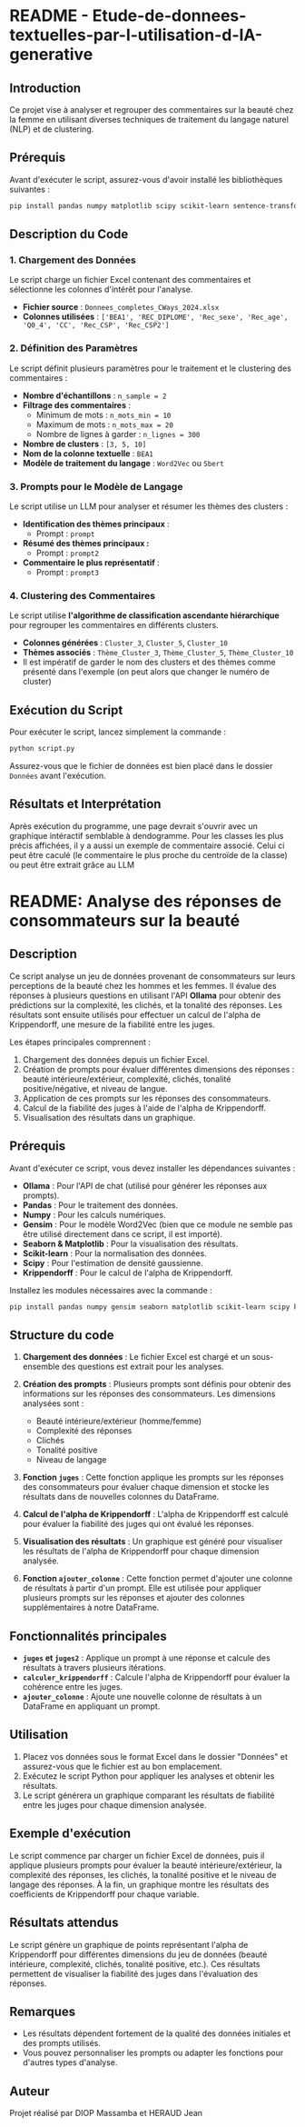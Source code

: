 # README - Etude-de-donnees-textuelles-par-l-utilisation-d-IA-generative

## Introduction

Ce projet vise à analyser et regrouper des commentaires sur la beauté chez la femme en utilisant diverses techniques de traitement du langage naturel (NLP) et de clustering.

## Prérequis

Avant d'exécuter le script, assurez-vous d'avoir installé les bibliothèques suivantes :

```bash
pip install pandas numpy matplotlib scipy scikit-learn sentence-transformers ollama plotly gensim
```

## Description du Code

### 1. Chargement des Données

Le script charge un fichier Excel contenant des commentaires et sélectionne les colonnes d'intérêt pour l'analyse.

- **Fichier source** : `Donnees_completes_CWays_2024.xlsx`
- **Colonnes utilisées** : `['BEA1', 'REC_DIPLOME', 'Rec_sexe', 'Rec_age', 'Q0_4', 'CC', 'Rec_CSP', 'Rec_CSP2']`

### 2. Définition des Paramètres

Le script définit plusieurs paramètres pour le traitement et le clustering des commentaires :

- **Nombre d'échantillons** : `n_sample = 2`
- **Filtrage des commentaires** :
  - Minimum de mots : `n_mots_min = 10`
  - Maximum de mots : `n_mots_max = 20`
  - Nombre de lignes à garder : `n_lignes = 300`
- **Nombre de clusters** : `[3, 5, 10]`
- **Nom de la colonne textuelle** : `BEA1`
- **Modèle de traitement du langage** : `Word2Vec` ou `Sbert`

### 3. Prompts pour le Modèle de Langage

Le script utilise un LLM pour analyser et résumer les thèmes des clusters :

- **Identification des thèmes principaux** :
  - Prompt : `prompt`
- **Résumé des thèmes principaux :**
  - Prompt : `prompt2`
- **Commentaire le plus représentatif** :
  - Prompt : `prompt3`

### 4. Clustering des Commentaires

Le script utilise **l'algorithme de classification ascendante hiérarchique** pour regrouper les commentaires en différents clusters.

- **Colonnes générées** : `Cluster_3`, `Cluster_5`, `Cluster_10`
- **Thèmes associés** : `Thème_Cluster_3`, `Thème_Cluster_5`, `Thème_Cluster_10`
- Il est impératif de garder le nom des clusters et des thèmes comme présenté dans l'exemple (on peut alors que changer le numéro de cluster)

## Exécution du Script

Pour exécuter le script, lancez simplement la commande :

```bash
python script.py
```

Assurez-vous que le fichier de données est bien placé dans le dossier `Données` avant l'exécution.

## Résultats et Interprétation

Après exécution du programme, une page devrait s'ouvrir avec un graphique intéractif semblable à dendogramme.
Pour les classes les plus précis affichées, il y a aussi un exemple de commentaire associé. Celui ci peut être caculé (le commentaire le plus proche du centroïde de la classe) ou peut être extrait grâce au LLM 


# README: Analyse des réponses de consommateurs sur la beauté

## Description
Ce script analyse un jeu de données provenant de consommateurs sur leurs perceptions de la beauté chez les hommes et les femmes. Il évalue des réponses à plusieurs questions en utilisant l'API **Ollama** pour obtenir des prédictions sur la complexité, les clichés, et la tonalité des réponses. Les résultats sont ensuite utilisés pour effectuer un calcul de l'alpha de Krippendorff, une mesure de la fiabilité entre les juges.

Les étapes principales comprennent :
1. Chargement des données depuis un fichier Excel.
2. Création de prompts pour évaluer différentes dimensions des réponses : beauté intérieure/extérieur, complexité, clichés, tonalité positive/négative, et niveau de langue.
3. Application de ces prompts sur les réponses des consommateurs.
4. Calcul de la fiabilité des juges à l'aide de l'alpha de Krippendorff.
5. Visualisation des résultats dans un graphique.

## Prérequis
Avant d'exécuter ce script, vous devez installer les dépendances suivantes :
- **Ollama** : Pour l'API de chat (utilisé pour générer les réponses aux prompts).
- **Pandas** : Pour le traitement des données.
- **Numpy** : Pour les calculs numériques.
- **Gensim** : Pour le modèle Word2Vec (bien que ce module ne semble pas être utilisé directement dans ce script, il est importé).
- **Seaborn & Matplotlib** : Pour la visualisation des résultats.
- **Scikit-learn** : Pour la normalisation des données.
- **Scipy** : Pour l'estimation de densité gaussienne.
- **Krippendorff** : Pour le calcul de l'alpha de Krippendorff.

Installez les modules nécessaires avec la commande :
```bash
pip install pandas numpy gensim seaborn matplotlib scikit-learn scipy krippendorff
```

## Structure du code
1. **Chargement des données** :
   Le fichier Excel est chargé et un sous-ensemble des questions est extrait pour les analyses.

2. **Création des prompts** :
   Plusieurs prompts sont définis pour obtenir des informations sur les réponses des consommateurs. Les dimensions analysées sont :
   - Beauté intérieure/extérieur (homme/femme)
   - Complexité des réponses
   - Clichés
   - Tonalité positive
   - Niveau de langage

3. **Fonction `juges`** :
   Cette fonction applique les prompts sur les réponses des consommateurs pour évaluer chaque dimension et stocke les résultats dans de nouvelles colonnes du DataFrame.

4. **Calcul de l'alpha de Krippendorff** :
   L'alpha de Krippendorff est calculé pour évaluer la fiabilité des juges qui ont évalué les réponses.

5. **Visualisation des résultats** :
   Un graphique est généré pour visualiser les résultats de l'alpha de Krippendorff pour chaque dimension analysée.

6. **Fonction `ajouter_colonne`** :
   Cette fonction permet d'ajouter une colonne de résultats à partir d'un prompt. Elle est utilisée pour appliquer plusieurs prompts sur les réponses et ajouter des colonnes supplémentaires à notre DataFrame.

## Fonctionnalités principales

- **`juges` et `juges2`** : Applique un prompt à une réponse et calcule des résultats à travers plusieurs itérations.
- **`calculer_krippendorff`** : Calcule l'alpha de Krippendorff pour évaluer la cohérence entre les juges.
- **`ajouter_colonne`** : Ajoute une nouvelle colonne de résultats à un DataFrame en appliquant un prompt.

## Utilisation
1. Placez vos données sous le format Excel dans le dossier "Données" et assurez-vous que le fichier est au bon emplacement.
2. Exécutez le script Python pour appliquer les analyses et obtenir les résultats.
3. Le script générera un graphique comparant les résultats de fiabilité entre les juges pour chaque dimension analysée.

## Exemple d'exécution
Le script commence par charger un fichier Excel de données, puis il applique plusieurs prompts pour évaluer la beauté intérieure/extérieur, la complexité des réponses, les clichés, la tonalité positive et le niveau de langage des réponses. À la fin, un graphique montre les résultats des coefficients de Krippendorff pour chaque variable.

## Résultats attendus
Le script génère un graphique de points représentant l'alpha de Krippendorff pour différentes dimensions du jeu de données (beauté intérieure, complexité, clichés, tonalité positive, etc.). Ces résultats permettent de visualiser la fiabilité des juges dans l'évaluation des réponses.

## Remarques
- Les résultats dépendent fortement de la qualité des données initiales et des prompts utilisés.
- Vous pouvez personnaliser les prompts ou adapter les fonctions pour d'autres types d'analyse.


## Auteur

Projet réalisé par DIOP Massamba et HERAUD Jean

